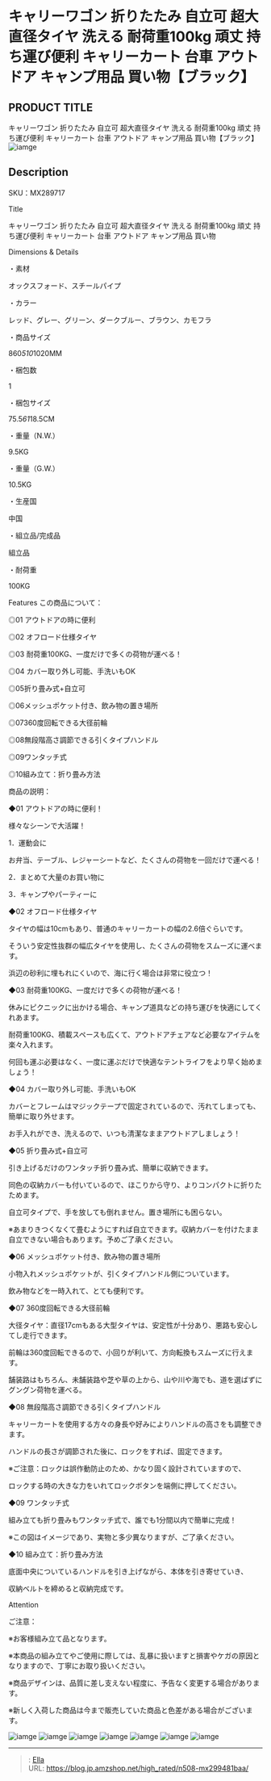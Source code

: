 # キャリーワゴン 折りたたみ 自立可 超大直径タイヤ 洗える 耐荷重100kg 頑丈 持ち運び便利 キャリーカート 台車 アウトドア キャンプ用品 買い物【ブラック】


## PRODUCT TITLE 

キャリーワゴン 折りたたみ 自立可 超大直径タイヤ 洗える 耐荷重100kg 頑丈 持ち運び便利 キャリーカート 台車 アウトドア キャンプ用品 買い物【ブラック】![iamge](https://b2bfiles1.gigab2b.cn/image/wkseller/304/20230306_3dfc9edf9a9556437a52fe50f83c4739.jpg)

## Description

SKU：MX289717

Title

キャリーワゴン 折りたたみ 自立可 超大直径タイヤ 洗える 耐荷重100kg 頑丈 持ち運び便利 キャリーカート 台車 アウトドア キャンプ用品 買い物

Dimensions &amp; Details



・素材

オックスフォード、スチールパイプ

・カラー

レッド、グレー、グリーン、ダークブルー、ブラウン、カモフラ

・商品サイズ

860*510*1020MM

・梱包数

1

・梱包サイズ

75.5*61*18.5CM

・重量（N.W.）

9.5KG

・重量（G.W.）

10.5KG

・生産国

中国

・組立品/完成品

組立品

・耐荷重

100KG



Features
この商品について：

◎01 アウトドアの時に便利

◎02 オフロード仕様タイヤ

◎03 耐荷重100KG、一度だけで多くの荷物が運べる！

◎04 カバー取り外し可能、手洗いもOK

◎05折り畳み式&#43;自立可

◎06メッシュポケット付き、飲み物の置き場所

◎07360度回転できる大径前輪

◎08無段階高さ調節できる引くタイプハンドル

◎09ワンタッチ式

◎10組み立て：折り畳み方法



商品の説明：

◆01 アウトドアの時に便利！

様々なシーンで大活躍！

1．運動会に

お弁当、テーブル、レジャーシートなど、たくさんの荷物を一回だけで運べる！

2．まとめて大量のお買い物に

3．キャンプやパーティーに



◆02 オフロード仕様タイヤ

タイヤの幅は10cmもあり、普通のキャリーカートの幅の2.6倍ぐらいです。

そういう安定性抜群の幅広タイヤを使用し、たくさんの荷物をスムーズに運べます。

浜辺の砂利に埋もれにくいので、海に行く場合は非常に役立つ！



◆03 耐荷重100KG、一度だけで多くの荷物が運べる！

休みにピクニックに出かける場合、キャンプ道具などの持ち運びを快適にしてくれあます。

耐荷重100KG、積載スペースも広くて、アウトドアチェアなど必要なアイテムを楽々入れます。

何回も運ぶ必要はなく、一度に運ぶだけで快適なテントライフをより早く始めましょう！



◆04 カバー取り外し可能、手洗いもOK

カバーとフレームはマジックテープで固定されているので、汚れてしまっても、簡単に取り外せます。

お手入れができ、洗えるので、いつも清潔なままアウトドアしましょう！



◆05 折り畳み式&#43;自立可

引き上げるだけのワンタッチ折り畳み式、簡単に収納できます。

同色の収納カバーも付いているので、ほこりから守り、よりコンパクトに折りたためます。

自立可タイプで、手を放しても倒れません。置き場所にも困らない。

※あまりきつくなくて畳むようにすれば自立できます。収納カバーを付けたまま自立できない場合もあります。予めご了承ください。



◆06 メッシュポケット付き、飲み物の置き場所

小物入れメッシュポケットが、引くタイプハンドル側についています。

飲み物などを一時入れて、とても便利です。



◆07 360度回転できる大径前輪

大径タイヤ：直径17cmもある大型タイヤは、安定性が十分あり、悪路も安心してし走行できます。

前輪は360度回転できるので、小回りが利いて、方向転換もスムーズに行えます。

舗装路はもちろん、未舗装路や芝や草の上から、山や川や海でも、道を選ばずにグングン荷物を運べる。



◆08 無段階高さ調節できる引くタイプハンドル

キャリーカートを使用する方々の身長や好みによりハンドルの高さをも調整できます。

ハンドルの長さが調節された後に、ロックをすれば、固定できます。

※ご注意：ロックは誤作動防止のため、かなり固く設計されていますので、

ロックする時の大きな力をいれてロックボタンを端側に押してください。



◆09 ワンタッチ式

組み立ても折り畳みもワンタッチ式で、誰でも1分間以内で簡単に完成！

※この図はイメージであり、実物と多少異なりますが、ご了承ください。



◆10 組み立て：折り畳み方法

底面中央についているハンドルを引き上げながら、本体を引き寄せていき、

収納ベルトを締めると収納完成です。





Attention



ご注意：

※お客様組み立て品となります。

※本商品の組み立てやご使用に際しては、乱暴に扱いますと損害やケガの原因となりますので、丁寧にお取り扱いください。

※商品デザインは、品質に差し支えない程度に、予告なく変更する場合があります。

※新しく入荷した商品は今まで販売していた商品と色差がある場合がございます。









![iamge](https://b2bfiles1.gigab2b.cn/image/wkseller/304/20230306_370eff2547a52660112d3e1df61a3966.jpg)
![iamge](https://b2bfiles1.gigab2b.cn/image/wkseller/304/20230306_f6c02b36b89f4105eb58b51dc8781cee.jpg)
![iamge](https://b2bfiles1.gigab2b.cn/image/wkseller/304/20230306_e6e6735e764097cd156b0bfd3eb1121d.jpg)
![iamge](https://b2bfiles1.gigab2b.cn/image/wkseller/304/20230306_5b7062f76bb5fecbc8354e4c31e473b0.jpg)
![iamge](https://b2bfiles1.gigab2b.cn/image/wkseller/304/20230306_723565c843f91be6ee9038579d9fe1a1.jpg)
![iamge](nan)
![iamge](nan)


---

> : [Ella](https://blog.jp.amzshop.net/)  
> URL: https://blog.jp.amzshop.net/high_rated/n508-mx299481baa/  

